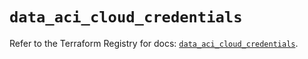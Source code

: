 # `data_aci_cloud_credentials`

Refer to the Terraform Registry for docs: [`data_aci_cloud_credentials`](https://registry.terraform.io/providers/ciscodevnet/aci/2.17.0/docs/data-sources/cloud_credentials).
